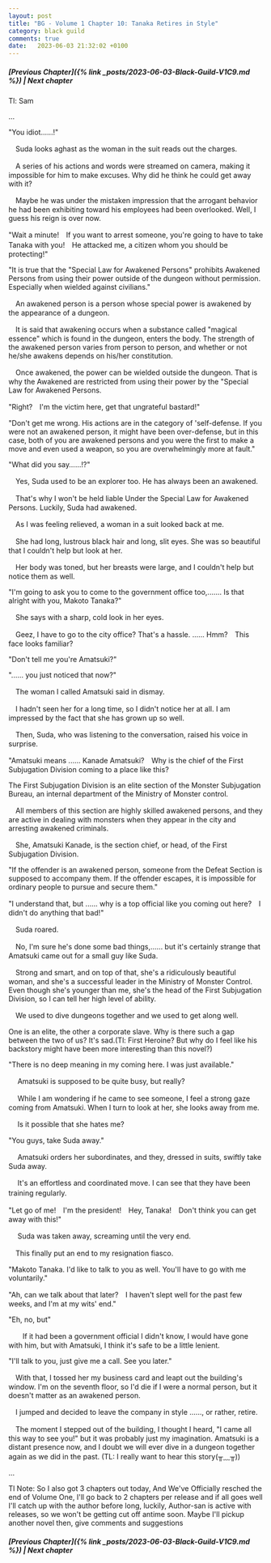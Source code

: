 ```yaml
---
layout: post
title: "BG - Volume 1 Chapter 10: Tanaka Retires in Style"
category: black guild
comments: true
date:   2023-06-03 21:32:02 +0100
---
```


##### [Previous Chapter]({% link _posts/2023-06-03-Black-Guild-V1C9.md %}) \| Next chapter


Tl: Sam

…

"You idiot......!"


　Suda looks aghast as the woman in the suit reads out the charges.

　A series of his actions and words were streamed on camera, making it impossible for him to make excuses. Why did he think he could get away with it?

　Maybe he was under the mistaken impression that the arrogant behavior he had been exhibiting toward his employees had been overlooked. Well, I guess his reign is over now.


<!--more-->
"Wait a minute!　If you want to arrest someone, you're going to have to take Tanaka with you!　He attacked me, a citizen whom you should be protecting!"

"It is true that the "Special Law for Awakened Persons" prohibits Awakened Persons from using their power outside of the dungeon without permission. Especially when wielded against civilians."


　An awakened person is a person whose special power is awakened by the appearance of a dungeon.

　It is said that awakening occurs when a substance called "magical essence" which is found in the dungeon, enters the body. The strength of the awakened person varies from person to person, and whether or not he/she awakens depends on his/her constitution.


　Once awakened, the power can be wielded outside the dungeon. That is why the Awakened are restricted from using their power by the "Special Law for Awakened Persons.


"Right?　I'm the victim here, get that ungrateful bastard!"

"Don't get me wrong. His actions are in the category of 'self-defense. If you were not an awakened person, it might have been over-defense, but in this case, both of you are awakened persons and you were the first to make a move and even used a weapon, so you are overwhelmingly more at fault."

"What did you say……!?"


　Yes, Suda used to be an explorer too. He has always been an awakened.

　That's why I won't be held liable Under the Special Law for Awakened Persons. Luckily, Suda had awakened.


　As I was feeling relieved, a woman in a suit looked back at me.

　She had long, lustrous black hair and long, slit eyes. She was so beautiful that I couldn't help but look at her.

　Her body was toned, but her breasts were large, and I couldn't help but notice them as well.


"I'm going to ask you to come to the government office too,....... Is that alright with you, Makoto Tanaka?"


　She says with a sharp, cold look in her eyes.

　Geez, I have to go to the city office? That's a hassle. ...... Hmm?　This face looks familiar?


"Don't tell me you're Amatsuki?"

"...... you just noticed that now?"


　The woman I called Amatsuki said in dismay.

　I hadn't seen her for a long time, so I didn't notice her at all. I am impressed by the fact that she has grown up so well.


　Then, Suda, who was listening to the conversation, raised his voice in surprise.


"Amatsuki means ...... Kanade Amatsuki?　Why is the chief of the First Subjugation Division coming to a place like this?


The First Subjugation Division is an elite section of the Monster Subjugation Bureau, an internal department of the Ministry of Monster control.

　All members of this section are highly skilled awakened persons, and they are active in dealing with monsters when they appear in the city and arresting awakened criminals.


　She, Amatsuki Kanade, is the section chief, or head, of the First Subjugation Division.


"If the offender is an awakened person, someone from the Defeat Section is supposed to accompany them. If the offender escapes, it is impossible for ordinary people to pursue and secure them."

"I understand that, but ...... why is a top official like you coming out here?　I didn't do anything that bad!"


　Suda roared.


　No, I'm sure he's done some bad things,...... but it's certainly strange that Amatsuki came out for a small guy like Suda.


　Strong and smart, and on top of that, she's a ridiculously beautiful woman, and she's a successful leader in the Ministry of Monster Control. Even though she's younger than me, she's the head of the First Subjugation Division, so I can tell her high level of ability.


　We used to dive dungeons together and we used to get along well.

One is an elite, the other a corporate slave. Why is there such a gap between the two of us? It's sad.(Tl: First Heroine? But why do I feel like his backstory might have been more interesting than this novel?)


"There is no deep meaning in my coming here. I was just available."


　 Amatsuki is supposed to be quite busy, but really?

　 While I am wondering if he came to see someone, I feel a strong gaze coming from Amatsuki. When I turn to look at her, she looks away from me.

　 Is it possible that she hates me?


"You guys, take Suda away."


　 Amatsuki orders her subordinates, and they, dressed in suits, swiftly take Suda away.

　 It's an effortless and coordinated move. I can see that they have been training regularly.
　

"Let go of me!　I'm the president!　Hey, Tanaka!　Don't think you can get away with this!"


　 Suda was taken away, screaming until the very end.

　This finally put an end to my resignation fiasco.


"Makoto Tanaka. I'd like to talk to you as well. You'll have to go with me voluntarily."

"Ah, can we talk about that later?　I haven't slept well for the past few weeks, and I'm at my wits' end."

"Eh, no, but"


　　If it had been a government official I didn't know, I would have gone with him, but with Amatsuki, I think it's safe to be a little lenient.


"I'll talk to you, just give me a call. See you later."


　With that, I tossed her my business card and leapt out the building's window. I'm on the seventh floor, so I'd die if I were a normal person, but it doesn't matter as an awakened person.

　I jumped and decided to leave the company in style ......, or rather, retire.


　The moment I stepped out of the building, I thought I heard, "I came all this way to see you!" but it was probably just my imagination. Amatsuki is a distant presence now, and I doubt we will ever dive in a dungeon together again as we did in the past. (TL: I really want to hear this story(╥﹏╥))


...


Tl Note: So I also got 3 chapters out today, And We've Officially resched the end of Volume One, I'll go back to 2 chapters per release and if all goes well I'll catch up with the author before long, luckily, Author-san is active with releases, so we won't be getting cut off antime soon. Maybe I'll pickup another novel then, give comments and suggestions


##### [Previous Chapter]({% link _posts/2023-06-03-Black-Guild-V1C9.md %}) \| Next chapter